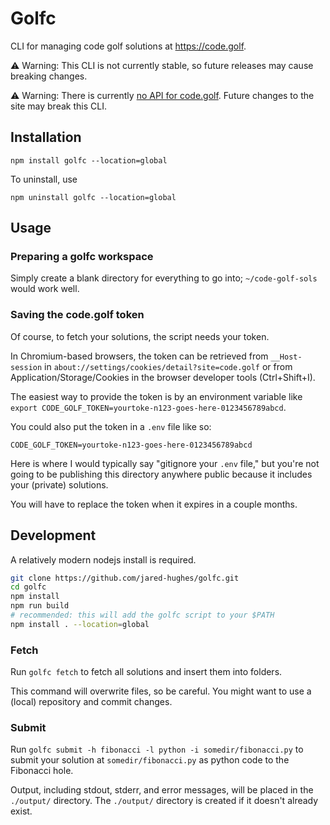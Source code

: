 # Golfc

CLI for managing code golf solutions at https://code.golf.

⚠️ Warning: This CLI is not currently stable, so future releases may cause breaking changes.

⚠️ Warning: There is currently [no API for code.golf](https://code.golf/about). Future changes to the site may break this CLI.

## Installation

```
npm install golfc --location=global
```

To uninstall, use

```
npm uninstall golfc --location=global
```

## Usage

### Preparing a golfc workspace

Simply create a blank directory for everything to go into; `~/code-golf-sols` would work well.

### Saving the code.golf token

Of course, to fetch your solutions, the script needs your token.

In Chromium-based browsers, the token can be retrieved from `__Host-session` in `about://settings/cookies/detail?site=code.golf` or from Application/Storage/Cookies in the browser developer tools (Ctrl+Shift+I).

The easiest way to provide the token is by an environment variable like `export CODE_GOLF_TOKEN=yourtoke-n123-goes-here-0123456789abcd`.

You could also put the token in a `.env` file like so:

```
CODE_GOLF_TOKEN=yourtoke-n123-goes-here-0123456789abcd
```

Here is where I would typically say "gitignore your `.env` file," but you're not going to be publishing this directory anywhere public because it includes your (private) solutions.

You will have to replace the token when it expires in a couple months.

## Development

A relatively modern nodejs install is required.

```bash
git clone https://github.com/jared-hughes/golfc.git
cd golfc
npm install
npm run build
# recommended: this will add the golfc script to your $PATH
npm install . --location=global
```

### Fetch

Run `golfc fetch` to fetch all solutions and insert them into folders.

This command will overwrite files, so be careful. You might want to use a (local) repository and commit changes.

### Submit

Run `golfc submit -h fibonacci -l python -i somedir/fibonacci.py` to submit your solution at `somedir/fibonacci.py` as python code to the Fibonacci hole.

Output, including stdout, stderr, and error messages, will be placed in the `./output/` directory. The `./output/` directory is created if it doesn't already exist.
